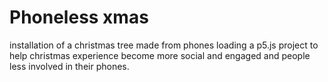 # Phoneless xmas
installation of a christmas tree made from phones loading a p5.js project to help christmas experience become more social and engaged and people less involved in their phones.
